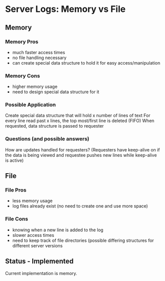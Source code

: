 # Server Logs: Memory vs File

## Memory

### Memory Pros

- much faster access times
- no file handling necessary
- can create special data structure to hold it for easy access/manipulation

### Memory Cons

- higher memory usage
- need to design special data structure for it

### Possible Application

Create special data structure that will hold x number of lines of text
For every line read past x lines, the top most/first line is deleted (FIFO)
When requested, data structure is passed to requester

### Questions (and possible answers)

How are updates handled for requesters? (Requesters have keep-alive on if the data is being viewed and requestee pushes new lines while keep-alive is active)

## File

### File Pros

- less memory usage
- log files already exist (no need to create one and use more space)

### File Cons

- knowing when a new line is added to the log
- slower access times
- need to keep track of file directories (possible differing structures for different server versions

## Status - Implemented

Current implementation is memory.
